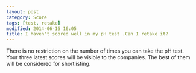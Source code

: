 ```yaml
---
layout: post
category: Score
tags: [test, retake]
modified: 2014-06-16 16:05
title: I haven't scored well in my pH test .Can I retake it?
---
```




There is no restriction on the number of times you can take the pH test. Your three latest scores will be visible to the companies. The best of them will be considered for shortlisting.

